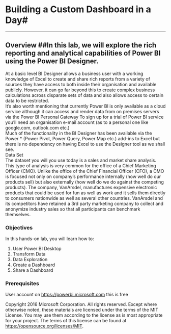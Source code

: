 <a name="HOLTitle"></a>
# Building a Custom Dashboard in a Day#

---

<a name="Overview"></a>
## Overview ##In this lab, we will explore the rich reporting and analytical capabilities of Power BI using the Power BI Designer. 
At a basic level BI Designer allows a business user with a working knowledge of Excel to create and share rich reports from a variety of sources they have access to both inside their organisation and available publicly.  However, it can go far beyond this to create complex business calculations across disparate sets of data and also allows access to certain data to be restricted.  
It’s also worth mentioning that currently Power BI is only available as a cloud service although it can access and render data from on premises servers via the Power BI Personal Gateway To sign up for a trial of Power BI service you’ll need an organisation e-mail account (as to a personal one like google.com, outlook.com etc.)   
Much of the functionality in the BI Designer has been available via the Power * (Power Pivot, Power Query, Power Map etc.) add-ins to Excel but there is no dependency on having Excel to use the Designer tool as we shall see.  
Data Set  
The dataset you will you use today is a sales and market share analysis.  This type of analysis is very common for the office of a Chief Marketing Officer (CMO).  Unlike the office of the Chief Financial Officer (CFO), a CMO is focused not only on company’s performance internally (how well do our products sell) but also externally (how well do we do against the competing products). 
The company, VanArsdel, manufactures expensive electronic products that could be used for fun as well as work and it sells them directly to consumers nationwide as well as several other countries.  VanArsdel and its competitors have retained a 3rd party marketing company to collect and anonymize industry sales so that all participants can benchmark themselves.   
 


<a name="Objectives"></a>
### Objectives ###

In this hands-on lab, you will learn how to:

1.	User Power BI Desktop  
2.	Transform Data
3.	Data Exploration 
4.	Create a Dashboard 
5.	Share a Dashboard

<a name="Prerequisites"></a>
### Prerequisites ###

User account on https://powerbi.microsoft.com this is free

Copyright 2016 Microsoft Corporation. All rights reserved. Except where otherwise noted, these materials are licensed under the terms of the MIT License. You may use them according to the license as is most appropriate for your project. The terms of this license can be found at https://opensource.org/licenses/MIT.
